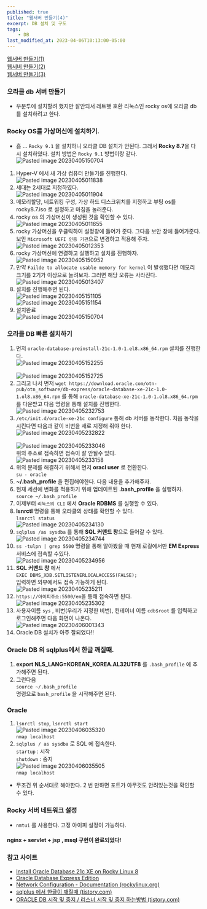 ```yaml
---
published: true
title: "웹서버 만들기(4)"
excerpt: DB 설치 및 구도
tags:
    - DB
last_modified_at: 2023-04-06T10:13:00-05:00
---
```

[웹서버 만들기(1)](https://mingyu2.github.io/%EC%9B%B9%EC%84%9C%EB%B2%84%EA%B0%9C%EB%B0%9C1/)<br>
[웹서버 만들기(2)](https://mingyu2.github.io/%EC%9B%B9%EC%84%9C%EB%B2%84%EA%B0%9C%EB%B0%9C2/)<br>
[웹서버 만들기(3)](https://mingyu2.github.io/%EC%9B%B9%EC%84%9C%EB%B2%84%EA%B0%9C%EB%B0%9C3/)

### 오라클 db 서버 만들기
- 우분투에 설치할려 했지만 잘안되서 레트햇 호환 리눅스인 rocky os에 오라클 db를 설치하려고 한다.

### Rocky OS를 가상머신에 설치하기.
- 흠 ... `Rocky 9.1` 을 설치하니 오라클 DB 설치가 안된다.  그래서 **Rocky 8.7**을 다시 설치하였다. 설치 방법은 `Rocky 9.1` 방법이랑 같다.<br>![Pasted image 20230405150704](https://user-images.githubusercontent.com/31990118/230143080-62432050-0c3a-44b4-aab8-5f6e94557910.png)

1. Hyper-V 에서 새 가상 컴퓨터 만들기를 진행한다.<br>![Pasted image 20230405011838](https://user-images.githubusercontent.com/31990118/230143421-43da0921-f3a3-43fa-9781-8c26cbb5b58c.png)
2. 세대는 2세대로 지정하였다.<br>![Pasted image 20230405011904](https://user-images.githubusercontent.com/31990118/230143523-63e397a0-dbff-407f-a620-95835287a0bd.png)
3. 메모리할당, 네트워킹 구성, 가상 하드 디스크위치를 지정하고 부팅 os를 rocky8.7.iso 로 설정하고 마침을 눌러준다.
4. rocky os 의 가상머신이 생성된 것을 확인할 수 있다.<br>![Pasted image 20230405011655](https://user-images.githubusercontent.com/31990118/230143587-a9d7a935-6dc1-477a-a755-6585304af7b5.png)
5. rocky 가상머신을 우클릭하여 설정창에 들어가 준다. 그다음 보안 창에 들어가준다. 보안  `Microsoft UEFI 인증 기관`으로 변경하고 적용해 주자.<br>![Pasted image 20230405012353](https://user-images.githubusercontent.com/31990118/230143703-cad23733-cb63-43ac-8bb0-5cd334292014.png)
6. rocky 가상머신에 연결하고 실행하고 설치를 진행하자.<br>![Pasted image 20230405150952](https://user-images.githubusercontent.com/31990118/230143808-0ce9759d-05be-46c6-85b6-81ac6a81e0c6.png)
7. 만약 `Failde to allocate usable memory for kernel` 이 발생했다면 메모리 크기를 2기가 이상으로 늘려보자. 그러면 해당 오류는 사라진다.<br>![Pasted image 20230405013407](https://user-images.githubusercontent.com/31990118/230143866-02f1f570-83eb-4e60-80d6-3e35614f87dd.png)
8. 설치를 진행해주면 된다.<br>![Pasted image 20230405151105](https://user-images.githubusercontent.com/31990118/230143933-58c1ca7a-59eb-4bd1-b752-ee1a7e23c12a.png)<br>![Pasted image 20230405151154](https://user-images.githubusercontent.com/31990118/230143988-8fe602ca-9a5b-473d-a978-061b8a6795e4.png)
9. 설치완료<br>![Pasted image 20230405150704](https://user-images.githubusercontent.com/31990118/230144158-51586520-486e-4934-95ff-153443aca8c4.png)

### 오라클 DB 빠른 설치하기
1. 먼저 `oracle-database-preinstall-21c-1.0-1.el8.x86_64.rpm` 설치를 진행한다.<br><script src="https://gist.github.com/MinGyu2/deb4fdd6303928ae41d118e1a525076f.js"></script>![Pasted image 20230405152255](https://user-images.githubusercontent.com/31990118/230144242-d9f9384b-8220-42d3-8d4c-274fec310977.png)<br><br>![Pasted image 20230405152725](https://user-images.githubusercontent.com/31990118/230144284-b5e25167-b665-4cdb-b731-deed73cf01d4.png)
2. 그리고 나서 먼저 `wget https://download.oracle.com/otn-pub/otn_software/db-express/oracle-database-xe-21c-1.0-1.ol8.x86_64.rpm`  를 통해 `oracle-database-xe-21c-1.0-1.ol8.x86_64.rpm` 를 다운받고 다음 명령을 통해 설치를 진행한다.<br><script src="https://gist.github.com/MinGyu2/f3dd9b8f726fecf0f64ac9d7b89bf2d0.js"></script>![Pasted image 20230405232753](https://user-images.githubusercontent.com/31990118/230144803-6525dd61-5294-4014-8629-a48f4a645ada.png)
3. `/etc/init.d/oracle-xe-21c configure` 통해 db 서버를 동작한다. 처음 동작을 시킨다면 다음과 같이 비번을 새로 지정해 줘야 한다. <br>![Pasted image 20230405232822](https://user-images.githubusercontent.com/31990118/230145159-306c415e-0f8c-412d-a3d5-a716a6345928.png)<br><br>![Pasted image 20230405233046](https://user-images.githubusercontent.com/31990118/230145206-193ab464-4ce4-4697-88f4-baf45fa1062a.png)<br>위의 주소로 접속하면 접속이 잘 안될수 있다. <br>![Pasted image 20230405233158](https://user-images.githubusercontent.com/31990118/230145293-5710b599-2ba4-42a7-9522-24480d0cf2a0.png)
4. 위의 문제를 해결하기 위해서 먼저 **oracl user** 로 전환한다.<br>`su - oracle`
5. **~/.bash_profile** 을 편집해야한다. 다음 내용을 추가해주자.<br><script src="https://gist.github.com/MinGyu2/3df339b075e7106f8c3be6508da83421.js"></script>
6. 현재 세션에 변화를 적용하기 위해 업데이트된 **.bash_profile** 을 실행하자.<br>`source ~/.bash_profile`
7. 이제부터 `리눅스의 CLI` 에서 **Oracle RDBMS** 를 실행할 수 있다.
8. **lsnrctl** 명령을 통해 오라클의 상태를 확인할 수 있다.<br>`lsnrctl status`<br>![Pasted image 20230405234130](https://user-images.githubusercontent.com/31990118/230145612-6a6ea856-f44f-47fe-8c49-e903a41b5309.png)
9. `sqlplus /as sysdba` 를 통해 **SQL 커맨드 창**으로 들어갈 수 있다.<br>![Pasted image 20230405234744](https://user-images.githubusercontent.com/31990118/230145691-87775cdd-f998-4023-8749-5ba0c05f8121.png)
10. `ss -tulpn | grep 5500`  명령을 통해 알아봤을 때 현재 로컬에서만 **EM Express** 서비스에 접속할 수있다.<br>![Pasted image 20230405234956](https://user-images.githubusercontent.com/31990118/230145753-d0009039-0f85-4f00-b8cb-0003ec12659d.png)
11. **SQL 커맨드 창** 에서 <br>`EXEC DBMS_XDB.SETLISTENERLOCALACCESS(FALSE);`<br> 입력하면 외부에서도 접속 가능하게 된다.<br><script src="https://gist.github.com/MinGyu2/a33780e933966e16eeb7275dbf115209.js"></script>![Pasted image 20230405235211](https://user-images.githubusercontent.com/31990118/230145891-bcd02f3d-6797-4ac9-b8ea-ab935192094f.png)
12. `https://아이피주소:5500/em`을 통해 접속하면 된다.<br>![Pasted image 20230405235302](https://user-images.githubusercontent.com/31990118/230146140-abaea83b-5c5a-4ae2-9adb-de7ad206a40f.png)
13. 사용자이름 `sys` , 비번(우리가 지정한 비번), 컨테이너 이름 `cdb$root` 를 입력하고 로그인해주면 다음 화면이 나온다.<br>![Pasted image 20230406001343](https://user-images.githubusercontent.com/31990118/230146191-30b05ff1-533b-4095-ba22-9a8cfa1e1534.png)
14. Oracle DB 설치가 아주 잘되었다!!

### Oracle DB 의 sqlplus에서 한글 깨질때.
1. **export NLS_LANG=KOREAN_KOREA.AL32UTF8** 를 `.bash_profile` 에 추가해주면 된다.
2. 그런다음 <br>`source ~/.bash_profile`<br>명령으로 `bash_profile` 을 시작해주면 된다.

### Oracle 
1. `lsnrctl stop`,  `lsnrctl start`<br>![Pasted image 20230406035320](https://user-images.githubusercontent.com/31990118/230284160-75c7ed50-89c9-4a7b-a1aa-84fdfbeff56e.png)
<br>`nmap localhost`
2. `sqlplus / as sysdba` 로 SQL 에 접속한다. <br>`startup` : 시작<br>`shutdown` : 중지<br>![Pasted image 20230406035505](https://user-images.githubusercontent.com/31990118/230284196-83b122e4-3f46-41ad-8f31-655d2c3797c5.png)
<br>`nmap localhost`

- 무조건 위 순서대로 해야한다. 2 번 만하면 포트가 아무것도 안려있는것을 확인할 수 있다.

### Rocky 서버 네트워크 설정
- `nmtui` 를 사용한다. 고정 아이피 설정이 가능하다.

#### nginx + servlet + jsp , msql 구현이 완료되었다!
### 참고 사이트
- [Install Oracle Database 21c XE on Rocky Linux 8](https://www.centlinux.com/2022/06/install-oracle-database-21c-xe-on-rocky-linux.html)
- [Oracle Database Express Edition](https://www.oracle.com/kr/database/technologies/appdev/xe/quickstart.html)
- [Network Configuration - Documentation (rockylinux.org)](https://docs.rockylinux.org/guides/network/basic_network_configuration/)
- [sqlplus 에서 한글이 깨질때 (tistory.com)](https://taisou.tistory.com/622)
- [ORACLE DB 시작 및 중지 / 리스너 시작 및 중지 하는방법 (tistory.com)](https://mkil.tistory.com/336)